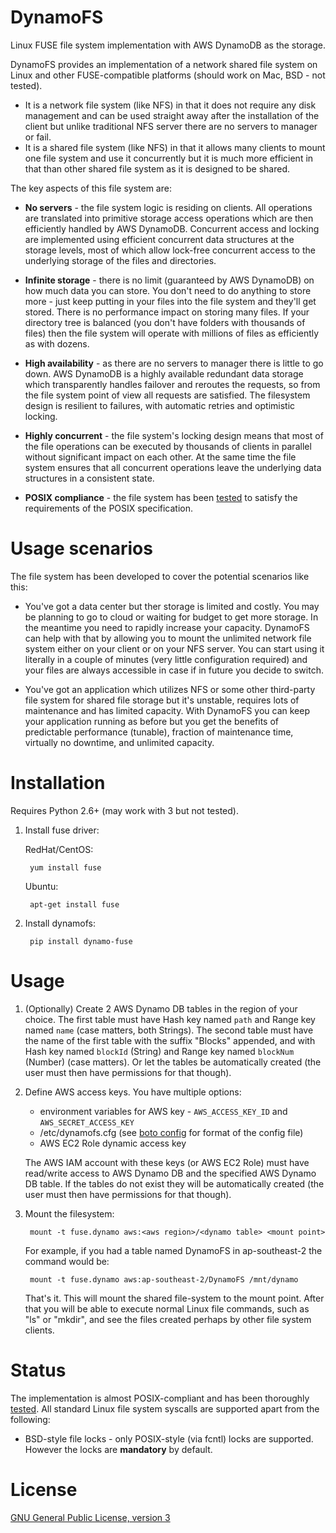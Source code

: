 DynamoFS
===========

Linux FUSE file system implementation with AWS DynamoDB as the storage.

DynamoFS provides an implementation of a network shared file system on Linux and other FUSE-compatible platforms (should work on Mac, BSD - not tested).

- It is a network file system (like NFS) in that it does not require any disk management and can be used straight away after the installation of the client but unlike traditional NFS server there are no servers to manager or fail.
- It is a shared file system (like NFS) in that it allows many clients to mount one file system and use it concurrently but it is much more efficient in that than other shared file system as it is designed to be shared.

The key aspects of this file system are:

- **No servers** - the file system logic is residing on clients. All operations are translated into primitive storage access operations which are then efficiently handled by AWS DynamoDB.
  Concurrent access and locking are implemented using efficient concurrent data structures at the storage levels, most of which allow lock-free concurrent access to the underlying storage of the
  files and directories.

- **Infinite storage** - there is no limit (guaranteed by AWS DynamoDB) on how much data you can store. You don't need to do anything to store more - just keep putting in your files into the
file system and they'll get stored. There is no performance impact on storing many files. If your directory tree is balanced (you don't have folders with thousands of files) then the
file system will operate with millions of files as efficiently as with dozens.

- **High availability** - as there are no servers to manager there is little to go down. AWS DynamoDB is a highly available redundant data storage which transparently handles failover and reroutes the requests,
so from the file system point of view all requests are satisfied. The filesystem design is resilient to failures, with automatic retries and optimistic locking.

- **Highly concurrent** - the file system's locking design means that most of the file operations can be executed by thousands of clients in parallel
without significant impact on each other. At the same time the file system ensures that all concurrent operations leave the underlying data structures in a consistent state.

- **POSIX compliance** - the file system has been [tested](Testing.md) to satisfy the requirements of the POSIX specification.

Usage scenarios
===============

The file system has been developed to cover the potential scenarios like this:

- You've got a data center but ther storage is limited and costly. You may be planning to go to cloud or waiting for budget to get more storage.
In the meantime you need to rapidly increase your capacity. DynamoFS can help with that by allowing you to mount the unlimited network file system either on your client
or on your NFS server. You can start using it literally in a couple of minutes (very little configuration required) and your files are always accessible in case if in future you decide to switch.

- You've got an application which utilizes NFS or some other third-party file system for shared file storage but it's unstable, requires lots of maintenance and has limited capacity.
With DynamoFS you can keep your application running as before but you get the benefits of predictable performance (tunable), fraction of maintenance time, virtually no downtime, and unlimited capacity.

Installation
============

Requires Python 2.6+ (may work with 3 but not tested).

1. Install fuse driver:

   RedHat/CentOS:

        yum install fuse

   Ubuntu:

        apt-get install fuse

2. Install dynamofs:

        pip install dynamo-fuse

Usage
=====

1. (Optionally) Create 2 AWS Dynamo DB tables in the region of your choice.
   The first table must have Hash key named `path` and Range key named `name` (case matters, both Strings).
   The second table must have the name of the first table with the suffix "Blocks" appended, and with Hash key named `blockId` (String) and Range key named `blockNum` (Number) (case matters).
   Or let the tables be automatically created (the user must then have permissions for that though).

1. Define AWS access keys. You have multiple options:
   - environment variables for AWS key - `AWS_ACCESS_KEY_ID` and `AWS_SECRET_ACCESS_KEY`
   - /etc/dynamofs.cfg (see [boto config](http://boto.readthedocs.org/en/latest/boto_config_tut.html) for format of the config file)
   - AWS EC2 Role dynamic access key

    The AWS IAM account with these keys (or AWS EC2 Role) must have read/write access to AWS Dynamo DB and the specified AWS Dynamo DB table.
    If the tables do not exist they will be automatically created (the user must then have permissions for that though).

1. Mount the filesystem:

        mount -t fuse.dynamo aws:<aws region>/<dynamo table> <mount point>

    For example, if you had a table named DynamoFS in ap-southeast-2 the command would be:

        mount -t fuse.dynamo aws:ap-southeast-2/DynamoFS /mnt/dynamo

    That's it. This will mount the shared file-system to the mount point. After that you will be able to execute normal Linux file commands, such as "ls" or "mkdir", and see the files created perhaps by
    other file system clients.

Status
==========

The implementation is almost POSIX-compliant and has been thoroughly [tested](Testing.md). All standard Linux file system syscalls are supported apart from the following:
- BSD-style file locks - only POSIX-style (via fcntl) locks are supported. However the locks are **mandatory** by default.

License
=======

[GNU General Public License, version 3](http://opensource.org/licenses/gpl-3.0.html)